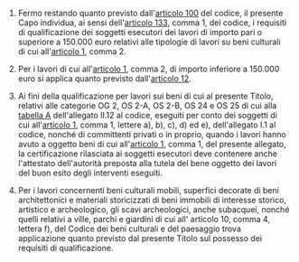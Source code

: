 1. Fermo restando quanto previsto dall'[articolo 100](/articolo-100/1) del codice, il presente Capo individua, ai sensi dell'[articolo 133](/articolo-133/1), comma 1, del codice, i requisiti di qualificazione dei soggetti esecutori dei lavori di importo pari o superiore a 150.000 euro relativi alle tipologie di lavori su beni culturali di cui all'[articolo 1](/allegato-2.18-articolo-1/1), comma 2.

2. Per i lavori di cui all'[articolo 1](/allegato-2.18-articolo-1/1), comma 2, di importo inferiore a 150.000 euro si applica quanto previsto dall'[articolo 12](/allegato-2.18-articolo-12/1). 

3. Ai fini della qualificazione per lavori sui beni di cui al presente Titolo, relativi alle categorie OG 2, OS 2-A, OS 2-B, OS 24 e OS 25 di cui alla [tabella A](/allegato-2.12-tabella-A/1) dell'allegato II.12 al codice, eseguiti per conto dei soggetti di cui all'[articolo 1](/allegato-1.1-articolo-1/1), comma 1, lettere a), b), c), d) ed e), dell'allegato I.1 al codice, nonché di committenti privati o in proprio, quando i lavori hanno avuto a oggetto beni di cui all'[articolo 1](/allegato-2.18-articolo-1/1), comma 1, del presente allegato, la certificazione rilasciata ai soggetti esecutori deve contenere anche l'attestato dell'autorità preposta alla tutela del bene oggetto dei lavori del buon esito degli interventi eseguiti.

4. Per i lavori concernenti beni culturali mobili, superfici decorate di beni architettonici e materiali storicizzati di beni immobili di interesse storico, artistico e archeologico, gli scavi archeologici, anche subacquei, nonché quelli relativi a ville, parchi e giardini di cui all' articolo 10, comma 4, lettera f), del Codice dei beni culturali e del paesaggio trova applicazione quanto previsto dal presente Titolo sul possesso dei requisiti di qualificazione.